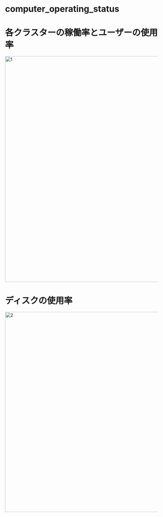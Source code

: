 # computer_operating_status

# 各クラスターの稼働率とユーザーの使用率
<img width="742" alt="1" src="https://user-images.githubusercontent.com/63649819/162664991-c8751afb-223d-4658-a4d7-2d6958e77efd.png">

# ディスクの使用率
<img width="657" alt="2" src="https://user-images.githubusercontent.com/63649819/162665072-87f40b4e-d3f8-4a88-9b0a-2895523002b9.png">

